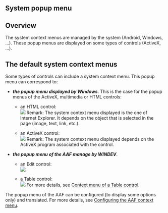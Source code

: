 
## System popup menu
			

<a name="NOTE1"></a>
<a name="NOTE1_1"></a>


## Overview
<a name="overview_ELTTEXTE000087"></a>
The system context menus are managed by the system (Android, Windows, ...). These popup menus are displayed on some types of controls (ActiveX, ...).

<a name="NOTE2"></a>
<a name="NOTE2_1"></a>


## The default system context menus
<a name="the_default_system_context_menus_ELTTEXTE000111"></a>
Some types of controls can include a system context menu. This popup menu can correspond to:

- ***the popup menu displayed by Windows***. This is the case for the popup menus of the ActiveX, multimedia or HTML controls:

	- an HTML control: <br>![](https://doc.pcsoft.fr/en-US/images/image.awp?langid=3&name=MenuCtxChpHTML.gif)
Remark: The system context menu displayed is the one of Internet Explorer. It depends on the object that is selected in the page (image, text, link, etc.).

	- an ActiveX control: <br>![](https://doc.pcsoft.fr/en-US/images/image.awp?langid=3&name=MenuCtxActiveX.gif)
Remark: The system context menu displayed depends on the ActiveX program associated with the control.




- ***the popup menu of the AAF manage by WINDEV***.

	- an Edit control: <br>![](https://doc.pcsoft.fr/en-US/images/image.awp?langid=3&name=MenuCtxChpSaisie.gif)


	- a Table control: <br>![](https://doc.pcsoft.fr/en-US/images/image.awp?langid=3&name=Champ_Table_MenuCtx.gif)
For more details, see [Context menu of a Table control](../WDChamp/1013207.md).




The popup menu of the AAF can be configured (to display some options only) and translated. For more details, see [Configuring the AAF context menu](../Editeurs/2010040.md).


